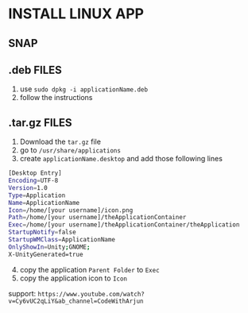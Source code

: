 # INSTALL LINUX APP

## SNAP

## .deb FILES

1. use `sudo dpkg -i applicationName.deb`
2. follow the instructions

## .tar.gz FILES

1. Download the `tar.gz` file
2. go to `/usr/share/applications`
3. create `applicationName.desktop` and add those following lines

```Bash
[Desktop Entry]
Encoding=UTF-8
Version=1.0
Type=Application
Name=ApplicationName
Icon=/home/[your username]/icon.png
Path=/home/[your username]/theApplicationContainer
Exec=/home/[your username]/theApplicationContainer/theApplication
StartupNotify=false
StartupWMClass=ApplicationName
OnlyShowIn=Unity;GNOME;
X-UnityGenerated=true
```
4. copy the application `Parent Folder` to `Exec`
5. copy the application icon to `Icon`

support: `https://www.youtube.com/watch?v=Cy6vUC2qLiY&ab_channel=CodeWithArjun`